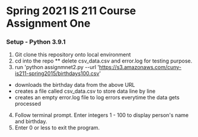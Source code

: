 # Spring 2021 IS 211 Course Assignment One

### Setup - Python 3.9.1

1. Git clone this repository onto local environment
2. cd into the repo ** delete csv_data.csv and error.log for testing purpose.
3. run 'python assignmnet2.py --url 'https://s3.amazonaws.com/cuny-is211-spring2015/birthdays100.csv'
  * downloads the birthday data from the above URL
  * creates a file called csv_data.csv to store data line by line
  * creates an empty error.log file to log errors everytime the data gets processed
4. Follow terminal prompt. Enter integers 1 - 100 to display person's name and birthday. 
5. Enter 0 or less to exit the program.
